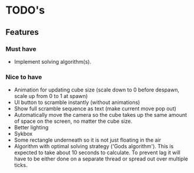 # TODO's

## Features
### Must have
- Implement solving algorithm(s).

### Nice to have
- Animation for updating cube size (scale down to 0 before despawn, scale up from 0 to 1 at spawn)
- UI button to scramble instantly (without animations)
- Show full scramble sequence as text (make current move pop out)
- Automatically move the camera so the cube takes up the same amount of space on the screen, no matter the cube size.
- Better lighting
- Sykbox
- Some rectangle underneath so it is not just floating in the air
- Algorithm with optimal solving strategy ('Gods algorithm'). This is expected to take about 10 seconds to calculate. To prevent lag it will have to be either done on a separate thread or spread out over multiple ticks.
